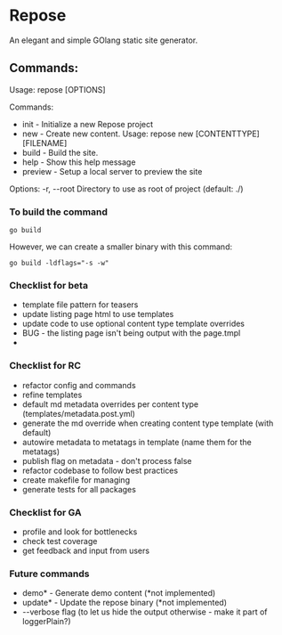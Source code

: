 # Repose
An elegant and simple GOlang static site generator.

## Commands:
Usage: repose [OPTIONS] <COMMAND>

Commands:
- init    - Initialize a new Repose project
- new     - Create new content. Usage: repose new [CONTENTTYPE] [FILENAME]
- build   - Build the site.
- help    - Show this help message 
- preview - Setup a local server to preview the site
	
Options:
-r, --root <ROOT> Directory to use as root of project (default: ./)

### To build the command
```
go build
```
However, we can create a smaller binary with this command:
```
go build -ldflags="-s -w"
```

### Checklist for beta
- template file pattern for teasers
- update listing page html to use templates
- update code to use optional content type template overrides
- BUG - the listing page isn't being output with the page.tmpl                                                                                   
- 

### Checklist for RC
- refactor config and commands
- refine templates
- default md metadata overrides per content type (templates/metadata.post.yml)
- generate the md override when creating content type template (with default)
- autowire metadata to metatags in template (name them for the metatags)
- publish flag on metadata - don't process false
- refactor codebase to follow best practices
- create makefile for managing
- generate tests for all packages

### Checklist for GA
- profile and look for bottlenecks
- check test coverage
- get feedback and input from users


### Future commands
- demo*   - Generate demo content (*not implemented)
- update* - Update the repose binary (*not implemented)
- --verbose flag (to let us hide the output otherwise - make it part of loggerPlain?)